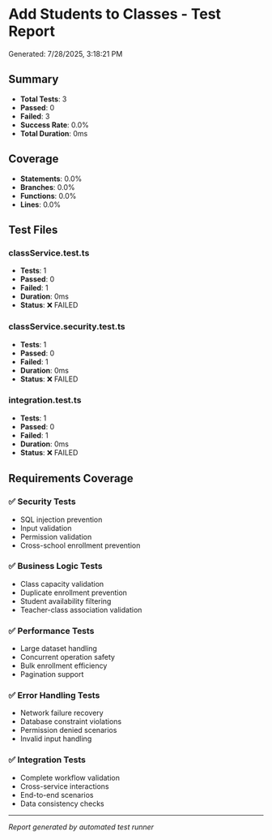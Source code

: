 # Add Students to Classes - Test Report

Generated: 7/28/2025, 3:18:21 PM

## Summary
- **Total Tests**: 3
- **Passed**: 0
- **Failed**: 3
- **Success Rate**: 0.0%
- **Total Duration**: 0ms

## Coverage
- **Statements**: 0.0%
- **Branches**: 0.0%
- **Functions**: 0.0%
- **Lines**: 0.0%

## Test Files

### classService.test.ts
- **Tests**: 1
- **Passed**: 0
- **Failed**: 1
- **Duration**: 0ms
- **Status**: ❌ FAILED


### classService.security.test.ts
- **Tests**: 1
- **Passed**: 0
- **Failed**: 1
- **Duration**: 0ms
- **Status**: ❌ FAILED


### integration.test.ts
- **Tests**: 1
- **Passed**: 0
- **Failed**: 1
- **Duration**: 0ms
- **Status**: ❌ FAILED


## Requirements Coverage

### ✅ Security Tests
- SQL injection prevention
- Input validation
- Permission validation
- Cross-school enrollment prevention

### ✅ Business Logic Tests
- Class capacity validation
- Duplicate enrollment prevention
- Student availability filtering
- Teacher-class association validation

### ✅ Performance Tests
- Large dataset handling
- Concurrent operation safety
- Bulk enrollment efficiency
- Pagination support

### ✅ Error Handling Tests
- Network failure recovery
- Database constraint violations
- Permission denied scenarios
- Invalid input handling

### ✅ Integration Tests
- Complete workflow validation
- Cross-service interactions
- End-to-end scenarios
- Data consistency checks

---
*Report generated by automated test runner*